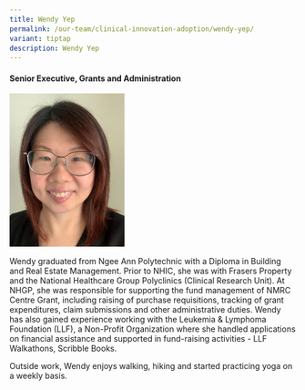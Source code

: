 ```yaml
---
title: Wendy Yep
permalink: /our-team/clinical-innovation-adoption/wendy-yep/
variant: tiptap
description: Wendy Yep
---
```

<h4><strong>Senior Executive, Grants and Administration</strong></h4>
<p></p>
<div class="isomer-image-wrapper">
<img style="width: 40%;" height="auto" width="100%" alt="Wendy Yep" src="/images/About/Our Team/Clinical Innovation &amp; Adoption/WendyYep_Bio.jpg">
</div>
<p>Wendy graduated from Ngee Ann Polytechnic with a Diploma in Building and
Real Estate Management. Prior to NHIC, she was with Frasers Property and
the National Healthcare Group Polyclinics (Clinical Research Unit). At
NHGP, she was responsible for supporting the fund management of NMRC Centre
Grant, including raising of purchase requisitions, tracking of grant expenditures,
claim submissions and other administrative duties. Wendy has also gained
experience working with the Leukemia &amp; Lymphoma Foundation (LLF), a
Non-Profit Organization where she handled applications on financial assistance
and supported in fund-raising activities - LLF Walkathons, Scribble Books.&nbsp;&nbsp;&nbsp;</p>
<p>Outside work, Wendy enjoys walking, hiking and started practicing yoga
on a weekly basis.</p>